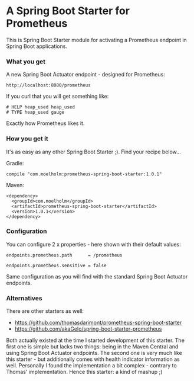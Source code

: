# A Spring Boot Starter for Prometheus

This is Spring Boot Starter module for activating a Prometheus endpoint in Spring Boot applications.

### What you get

A new Spring Boot Actuator endpoint - designed for Prometheus:

    http://localhost:8080/prometheus

If you curl that you will get something like:

    # HELP heap_used heap_used
    # TYPE heap_used gauge

Exactly how Prometheus likes it.

### How you get it

It's as easy as any other Spring Boot Starter ;). Find your recipe below...

Gradle:

    compile "com.moelholm:prometheus-spring-boot-starter:1.0.1"

Maven:

    <dependency>
      <groupId>com.moelholm</groupId>
      <artifactId>prometheus-spring-boot-starter</artifactId>
      <version>1.0.1</version>
    </dependency>

### Configuration

You can configure 2 x properties - here shown with their default values:

    endpoints.prometheus.path      = /prometheus
    
    endpoints.prometheus.sensitive = false

Same configuration as you will find with the standard Spring Boot Actuator endpoints.

### Alternatives

There are other starters as well:

- https://github.com/thomasdarimont/prometheus-spring-boot-starter
- https://github.com/akaGelo/spring-boot-starter-prometheus

Both actually existed at the time I started development of this starter. The first one is simple
but lacks two things: being in the Maven Central and using Spring Boot Actuator endpoints. The second
one is very much like this starter - but additionally comes with health indicator information as well.
Personally I found the implementation a bit complex - contrary to Thomas' implementation. Hence this starter: 
a kind of mashup ;)